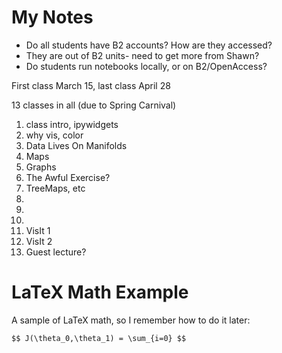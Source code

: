 # My Notes #

* Do all students have B2 accounts? How are they accessed?
 * They are out of B2 units- need to get more from Shawn?
* Do students run notebooks locally, or on B2/OpenAccess?


First class March 15, last class April 28

13 classes in all (due to Spring Carnival)


1. class intro, ipywidgets
2. why vis, color
3. Data Lives On Manifolds
4. Maps
5. Graphs
6. The Awful Exercise?
7. TreeMaps, etc
8.
9.
10.
11. VisIt 1
12. VisIt 2
13. Guest lecture?


# LaTeX Math Example

A sample of LaTeX math, so I remember how to do it later:

`$$ J(\theta_0,\theta_1) = \sum_{i=0} $$`
